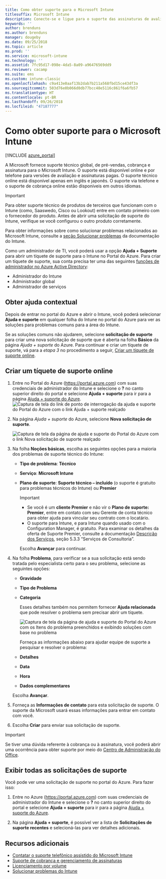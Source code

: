 ```yaml
---
title: Como obter suporte para o Microsoft Intune
titlesuffix: Microsoft Intune
description: Conecte-se e ligue para o suporte das assinaturas de avaliação e paga do Microsoft Intune.
keywords: ''
author: brenduns
ms.author: brenduns
manager: dougeby
ms.date: 09/25/2018
ms.topic: article
ms.prod: ''
ms.service: microsoft-intune
ms.technology: ''
ms.assetid: 7fc95d17-098e-4da5-8a09-a96476569dd9
ms.reviewer: cacamp
ms.suite: ems
ms.custom: intune-classic
ms.openlocfilehash: c9a413e0aaf13b2dab7b211a568fbd15ce43df3a
ms.sourcegitcommit: 503d76e0b066d0db77bcc48e5116c861f6a6fb57
ms.translationtype: HT
ms.contentlocale: pt-BR
ms.lasthandoff: 09/26/2018
ms.locfileid: "47187777"
---
```

# <a name="how-to-get-support-for-microsoft-intune"></a>Como obter suporte para o Microsoft Intune

[!INCLUDE [azure_portal](./includes/note-for-both-portals.md)]

A Microsoft fornece suporte técnico global, de pré-vendas, cobrança e assinatura para o Microsoft Intune. O suporte está disponível online e por telefone para versões de avaliação e assinaturas pagas. O suporte técnico online está disponível apenas em inglês e japonês. O suporte via telefone e o suporte de cobrança online estão disponíveis em outros idiomas.

>[!IMPORTANT]
> Para obter suporte técnico de produtos de terceiros que funcionam com o Intune (como, Saaswedo, Cisco ou Lookout) entre em contato primeiro com o fornecedor do produto. Antes de abrir uma solicitação de suporte do Intune, verifique se você configurou o outro produto corretamente.
> 
> Para obter informações sobre como solucionar problemas relacionados ao Microsoft Intune, consulte a [seção Solucionar problemas](help-desk-operators.md) da documentação do Intune.

Como um administrador de TI, você poderá usar a opção **Ajuda + Suporte** para abrir um tíquete de suporte para o Intune no Portal do Azure. Para criar um tíquete de suporte, sua conta precisa ter uma das seguintes [funções de administrador no Azure Active Directory](https://docs.microsoft.com/azure/active-directory/active-directory-assign-admin-roles-azure-portal): 

- Administrador do Intune 
- Administrador global 
- Administrador de serviços  


## <a name="get-context-sensitive-help"></a>Obter ajuda contextual 
Depois de entrar no portal do Azure e abrir o Intune, você poderá selecionar **Ajuda e suporte** em qualquer folha do Intune no portal do Azure para ver as soluções para problemas comuns para a área do Intune. 

Se as soluções comuns não ajudarem, selecione **solicitação de suporte** para criar uma nova solicitação de suporte que é aberta na folha **Básico** da página *Ajuda + suporte* do Azure. Para continuar e criar um tíquete de suporte, vá para a *etapa 3* no procedimento a seguir, [Criar um tíquete de suporte online](#create-an-online-support-ticket). 

## <a name="create-an-online-support-ticket"></a>Criar um tíquete de suporte online

1. Entre no Portal do Azure (<https://portal.azure.com>) com suas credenciais de administrador do Intune e selecione o <strong>?</strong> no canto superior direito do portal e selecione <strong>Ajuda + suporte</strong> para ir para a página [Ajuda + suporte do Azure](https://ms.portal.azure.com/#blade/Microsoft_Azure_Support/HelpAndSupportBlade/overview).
    ![Captura de tela do link de ponto de interrogação da ajuda e suporte do Portal do Azure com o link Ajuda + suporte realçado](./media/azure-get-support.png)

2. Na página *Ajuda _+_ suporte* do Azure, selecione **Nova solicitação de suporte**.

    ![Captura de tela da página de ajuda e suporte do Portal do Azure com o link Nova solicitação de suporte realçado](./media/azure-support-ticket-link.png)

3. Na folha **Noções básicas**, escolha as seguintes opções para a maioria dos problemas de suporte técnico do Intune:
   - **Tipo de problema**: **Técnico**
   - **Serviço**: **Microsoft Intune**
   - **Plano de suporte**: **Suporte técnico – incluído** (o suporte é gratuito para problemas técnicos do Intune) ou **Premier**
    
     >[!IMPORTANT]
     >- Se você é um **cliente Premier** e não vir o **Plano de suporte: Premier**, entre em contato com seu Gerente de conta técnico para obter ajuda para vincular seu contrato com o locatário.
     >- O suporte para Intune, e para Intune quando usado com o Configuration Manager, é gratuito. Para examinar os detalhes da oferta de Suporte Premier, consulte a documentação [Descrição dos Serviços](https://enterprise.microsoft.com/en-us/services/services-list/), seção 5.3.3 “Serviços de Consultoria”.

     Escolha **Avançar** para continuar.

4. Na folha **Problema**, para verificar se a sua solicitação está sendo tratada pelo especialista certo para o seu problema, selecione as seguintes opções:

   - **Gravidade**
   - **Tipo de Problema**
   - **Categoria**

     Esses detalhes também nos permitem fornecer **Ajuda relacionada** que pode resolver o problema sem precisar abrir um tíquete.

     ![Captura de tela da página de ajuda e suporte do Portal do Azure com os Itens do problema preenchidos e exibindo soluções com base no problema](./media/support-need-solutions.png)

     Forneça as informações abaixo para ajudar equipe de suporte a pesquisar e resolver o problema:
    
   - **Detalhes**
   - **Data**
   - **Hora**
   - **Dados complementares**

   Escolha **Avançar**.

5. Forneça as **Informações de contato** para esta solicitação de suporte. O suporte da Microsoft usará essas informações para entrar em contato com você.
6. Escolha **Criar** para enviar sua solicitação de suporte.

>[!IMPORTANT]
>Se tiver uma dúvida referente à cobrança ou à assinatura, você poderá abrir uma ocorrência para obter suporte por meio do [Centro de Administração do Office](https://portal.office.com/Support/SupportEntry.aspx).

## <a name="view-support-requests"></a>Exibir todas as solicitações de suporte
Você pode ver uma solicitação de suporte no portal do Azure. Para fazer isso:

1. Entre no Azure (<https://portal.azure.com>) com suas credenciais de administrador do Intune e selecione o <strong>?</strong> no canto superior direito do portal e selecione <strong>Ajuda + suporte</strong> para ir para a página [Ajuda + suporte do Azure](https://ms.portal.azure.com/#blade/Microsoft_Azure_Support/HelpAndSupportBlade/overview).

2. Na página **Ajuda + suporte**, é possível ver a lista de **Solicitações de suporte recentes** e selecioná-las para ver detalhes adicionais.

## <a name="additional-resources"></a>Recursos adicionais
- [Contatar o suporte telefônico assistido do Microsoft Intune](phone-support-contact.md)
- [Suporte de cobrança e gerenciamento de assinaturas](https://support.office.com/article/Contact-Office-365-for-business-support-Admin-Help-32a17ca7-6fa0-4870-8a8d-e25ba4ccfd4b)
- [Licenciamento por volume](http://go.microsoft.com/fwlink/p/?LinkID=282015)
- [Solucionar problemas do Intune](help-desk-operators.md)